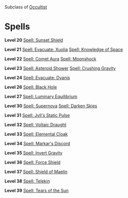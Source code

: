 <!-- TITLE: Galaxian -->
<!-- SUBTITLE: Students of celestial magic, Galaxians are keen to harness cosmic power and bend it to their will to bring destruction upon their foes. -->

Subclass of [Occultist](occultist)
# Spells

**Level 20**
[Spell: Sunset Shield](sunset-shield)

**Level 21**
[Spell: Evacuate: Xuolia](evacuate-xuolia)
[Spell: Knowledge of Space](knowledge-of-space)

**Level 22**
[Spell: Comet Aura](comet-aura)
[Spell: Moonshock](moonshock)

**Level 23**
[Spell: Asteroid Shower](asteroid-shower)
[Spell: Crushing Gravity](crushing-gravity)

**Level 24**
[Spell: Evacuate: Dyanis](evacuate-dyanis)

**Level 26**
[Spell: Black Hole](black-hole)

**Level 27**
[Spell: Luminary Equilibrium](luminary-equilibrium)

**Level 30**
[Spell: Supernova](spell-supernova)
[Spell: Darken Skies](spell-darken-skies)

**Level 31**
[Spell: Jyll's Static Pulse](spell-jylls-static-pulse)

**Level 32**
[Spell: Voltaic Draught](spell-voltaic-draught)

**Level 33**
[Spell: Elemental Cloak](spell-elemental-cloak)

**Level 34**
[Spell: Markar's Discord](spell-markars-discord)

**Level 35**
[Spell: Invert Gravity](spell-invert-gravity)

**Level 36**
[Spell: Force Shield](spell-force-shield)

**Level 37**
[Spell: Shield of Maelin](spell-shield-of-maelin)

**Level 38**
[Spell: Telekin](spell-telekin)

**Level 39**
[Spell: Tears of the Sun](spell-tears-of-the-sun)